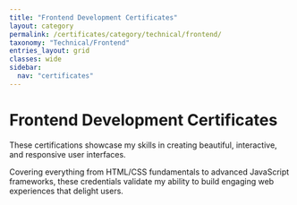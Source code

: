 ```yaml
---
title: "Frontend Development Certificates"
layout: category
permalink: /certificates/category/technical/frontend/
taxonomy: "Technical/Frontend"
entries_layout: grid
classes: wide
sidebar:
  nav: "certificates"
---
```


# Frontend Development Certificates

These certifications showcase my skills in creating beautiful, interactive, and responsive user interfaces.

Covering everything from HTML/CSS fundamentals to advanced JavaScript frameworks, these credentials validate my ability to build engaging web experiences that delight users.